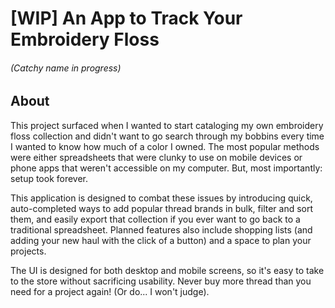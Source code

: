 # [WIP] An App to Track Your Embroidery Floss
###### (Catchy name in progress)

## About

This project surfaced when I wanted to start cataloging my own embroidery floss collection and didn't want to go search through my bobbins every time I wanted to know how much of a color I owned. The most popular methods were either spreadsheets that were clunky to use on mobile devices or phone apps that weren't accessible on my computer. But, most importantly: setup took forever.

This application is designed to combat these issues by introducing quick, auto-completed ways to add popular thread brands in bulk, filter and sort them, and easily export that collection if you ever want to go back to a traditional spreadsheet. Planned features also include shopping lists (and adding your new haul with the click of a button) and a space to plan your projects.

The UI is designed for both desktop and mobile screens, so it's easy to take to the store without sacrificing usability. Never buy more thread than you need for a project again! (Or do... I won't judge).
